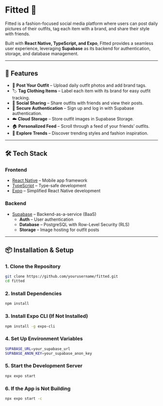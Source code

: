 # Fitted 👗  

Fitted is a fashion-focused social media platform where users can post daily pictures of their outfits, tag each item with a brand, and share their style with friends.  

Built with **React Native, TypeScript, and Expo**, Fitted provides a seamless user experience, leveraging **Supabase** as its backend for authentication, storage, and database management.  

---

## 🚀 Features  
- 📸 **Post Your Outfit** – Upload daily outfit photos and add brand tags.  
- 🏷 **Tag Clothing Items** – Label each item with its brand for easy outfit tracking.  
- 👥 **Social Sharing** – Share outfits with friends and view their posts.  
- 🔐 **Secure Authentication** – Sign up and log in with Supabase authentication.  
- ☁️ **Cloud Storage** – Store outfit images in Supabase Storage.  
- 🏠 **Personalized Feed** – Scroll through a feed of your friends’ outfits.  
- 🔎 **Explore Trends** – Discover trending styles and fashion inspiration.  

---

## 🛠 Tech Stack  

### **Frontend**  
- [React Native](https://reactnative.dev/) – Mobile app framework  
- [TypeScript](https://www.typescriptlang.org/) – Type-safe development  
- [Expo](https://expo.dev/) – Simplified React Native development  

### **Backend**  
- [Supabase](https://supabase.com/) – Backend-as-a-service (BaaS)  
  - **Auth** – User authentication  
  - **Database** – PostgreSQL with Row-Level Security (RLS)  
  - **Storage** – Image hosting for outfit posts  

---

## 📦 Installation & Setup  

### **1. Clone the Repository**  
```sh
git clone https://github.com/yourusername/fitted.git
cd fitted
```

### **2. Install Dependencies**
```sh
npm install
```

### **3. Install Expo CLI (If Not Installed)**
```sh
npm install -g expo-cli
```

### **4. Set Up Environment Variables**
```sh
SUPABASE_URL=your_supabase_url
SUPABASE_ANON_KEY=your_supabase_anon_key
```


### **5. Start the Development Server**
```sh
npx expo start
```

### **6. If the App is Not Building**
```sh
npx expo start -c
```
